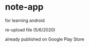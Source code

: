 # note-app
for learning android 

re-upload file (5/6/2020) 

already published on Google Play Store
